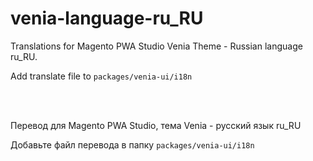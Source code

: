 # venia-language-ru_RU
Translations for Magento PWA Studio Venia Theme - Russian language ru_RU. 

Add translate file to `packages/venia-ui/i18n`


<br>
<br>

Перевод для Magento PWA Studio, тема Venia - русский язык ru_RU

Добавьте файл перевода в папку `packages/venia-ui/i18n`

